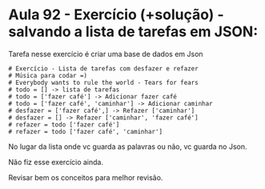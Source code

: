 # Aula 92 - Exercício (+solução) - salvando a lista de tarefas em JSON:
Tarefa nesse exercício é criar uma base de dados em Json

    # Exercício - Lista de tarefas com desfazer e refazer
    # Música para codar =)
    # Everybody wants to rule the world - Tears for fears
    # todo = [] -> lista de tarefas
    # todo = ['fazer café'] -> Adicionar fazer café
    # todo = ['fazer café', 'caminhar'] -> Adicionar caminhar
    # desfazer = ['fazer café',] -> Refazer ['caminhar']
    # desfazer = [] -> Refazer ['caminhar', 'fazer café']
    # refazer = todo ['fazer café']
    # refazer = todo ['fazer café', 'caminhar']

No lugar da lista onde vc guarda as palavras ou não, vc guarda no Json.

Não fiz esse exercício ainda.

Revisar bem os conceitos para melhor revisão.
